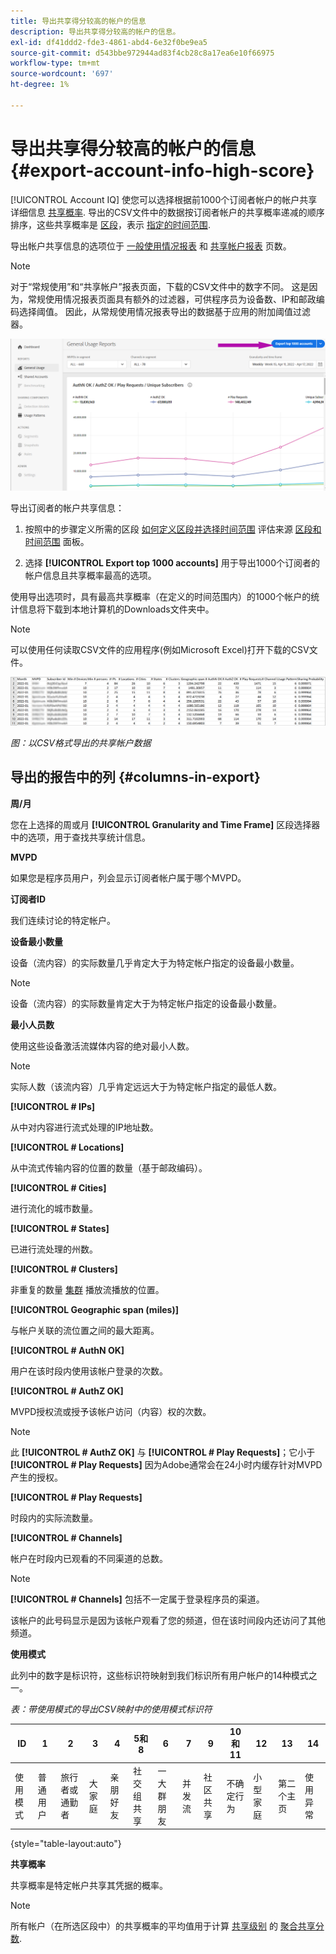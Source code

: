 ```yaml
---
title: 导出共享得分较高的帐户的信息
description: 导出共享得分较高的帐户的信息。
exl-id: df41ddd2-fde3-4861-abd4-6e32f0be9ea5
source-git-commit: d543bbe972944ad83f4cb28c8a17ea6e10f66975
workflow-type: tm+mt
source-wordcount: '697'
ht-degree: 1%

---
```


# 导出共享得分较高的帐户的信息 {#export-account-info-high-score}

[!UICONTROL Account IQ] 使您可以选择根据前1000个订阅者帐户的帐户共享详细信息 [共享概率](/help/accountiq/product-concepts.md#account-sharing-probability-def). 导出的CSV文件中的数据按订阅者帐户的共享概率递减的顺序排序，这些共享概率是 [区段](/help/accountiq/product-concepts.md#segment-def)，表示 [指定的时间范围](/help/accountiq/product-concepts.md#time-frame-def).

导出帐户共享信息的选项位于 [一般使用情况报表](/help/accountiq/general-usage-reports.md) 和 [共享帐户报表](/help/accountiq/shared-acc-reports.md) 页数。

>[!NOTE]
>
>对于“常规使用”和“共享帐户”报表页面，下载的CSV文件中的数字不同。 这是因为，常规使用情况报表页面具有额外的过滤器，可供程序员为设备数、IP和邮政编码选择阈值。 因此，从常规使用情况报表导出的数据基于应用的附加阈值过滤器。

![导出选项（一般用法）](assets/export.png)

导出订阅者的帐户共享信息：

1. 按照中的步骤定义所需的区段 [如何定义区段并选择时间范围](/help/accountiq/howto-select-segment-timeframe.md) 评估来源 [区段和时间范围](/help/accountiq/segments-timeframe.md) 面板。

1. 选择 **[!UICONTROL Export top 1000 accounts]** 用于导出1000个订阅者的帐户信息且共享概率最高的选项。

使用导出选项时，具有最高共享概率（在定义的时间范围内）的1000个帐户的统计信息将下载到本地计算机的Downloads文件夹中。

>[!NOTE]
>
>可以使用任何读取CSV文件的应用程序(例如Microsoft Excel)打开下载的CSV文件。

![以csv格式导出数据](assets/exported-csv.png)

*图：以CSV格式导出的共享帐户数据*

## 导出的报告中的列 {#columns-in-export}

**周/月**

您在上选择的周或月 **[!UICONTROL Granularity and Time Frame]** 区段选择器中的选项，用于查找共享统计信息。

**MVPD**

如果您是程序员用户，列会显示订阅者帐户属于哪个MVPD。

**订阅者ID**

我们连续讨论的特定帐户。

**设备最小数量**

设备（流内容）的实际数量几乎肯定大于为特定帐户指定的设备最小数量。

>[!NOTE]
>
>设备（流内容）的实际数量肯定大于为特定帐户指定的设备最小数量。

**最小人员数**

使用这些设备激活流媒体内容的绝对最小人数。

>[!NOTE]
>
>实际人数（该流内容）几乎肯定远远大于为特定帐户指定的最低人数。

**[!UICONTROL # IPs]**

从中对内容进行流式处理的IP地址数。

**[!UICONTROL # Locations]**

从中流式传输内容的位置的数量（基于邮政编码）。

**[!UICONTROL # Cities]**

进行流化的城市数量。

**[!UICONTROL # States]**

已进行流处理的州数。

**[!UICONTROL # Clusters]**

非重复的数量 [集群](/help/accountiq/product-concepts.md#cluster-def) 播放流播放的位置。

**[!UICONTROL Geographic span (miles)]**

与帐户关联的流位置之间的最大距离。

**[!UICONTROL # AuthN OK]**

用户在该时段内使用该帐户登录的次数。

**[!UICONTROL # AuthZ OK]**

MVPD授权流或授予该帐户访问（内容）权的次数。

>[!NOTE]
>
>此 **[!UICONTROL # AuthZ OK]** 与 **[!UICONTROL # Play Requests]**；它小于 **[!UICONTROL # Play Requests]** 因为Adobe通常会在24小时内缓存针对MVPD产生的授权。

**[!UICONTROL # Play Requests]**

时段内的实际流数量。

**[!UICONTROL # Channels]**

帐户在时段内已观看的不同渠道的总数。

>[!NOTE]
>
>**[!UICONTROL # Channels]** 包括不一定属于登录程序员的渠道。
>
>该帐户的此号码显示是因为该帐户观看了您的频道，但在该时间段内还访问了其他频道。

**使用模式**

此列中的数字是标识符，这些标识符映射到我们标识所有用户帐户的14种模式之一。

*表：带使用模式的导出CSV映射中的使用模式标识符*

| ID | 1 | 2 | 3 | 4 | 5和8 | 6 | 7 | 9 | 10和11 | 12 | 13 | 14 |
|---|---|---|---|---|---|---|---|---|---|---|---|---|
| 使用模式 | 普通用户 | 旅行者或通勤者 | 大家庭 | 亲朋好友 | 社交组共享 | 一大群朋友 | 并发流 | 社区共享 | 不确定行为 | 小型家庭 | 第二个主页 | 使用异常 |

{style="table-layout:auto"}

**共享概率**

共享概率是特定帐户共享其凭据的概率。

>[!NOTE]
>
> 所有帐户（在所选区段中）的共享概率的平均值用于计算 [共享级别](/help/accountiq/dashboard.md#sharing-level) 的 [聚合共享分数](/help/accountiq/dashboard.md#aggregated-sharing).
